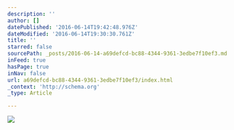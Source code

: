 ```yaml
---
description: ''
author: []
datePublished: '2016-06-14T19:42:48.976Z'
dateModified: '2016-06-14T19:30:30.761Z'
title: ''
starred: false
sourcePath: _posts/2016-06-14-a69defcd-bc88-4344-9361-3edbe7f10ef3.md
inFeed: true
hasPage: true
inNav: false
url: a69defcd-bc88-4344-9361-3edbe7f10ef3/index.html
_context: 'http://schema.org'
_type: Article

---
```

![](https://the-grid-user-content.s3-us-west-2.amazonaws.com/f5eb2a7d-030a-4766-b334-696d64804ce0.jpg)
